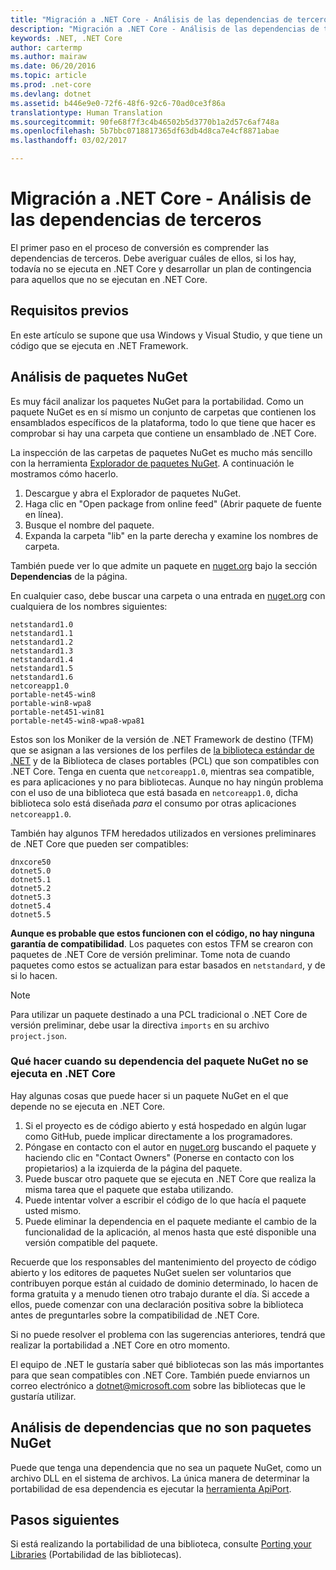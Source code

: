 ```yaml
---
title: "Migración a .NET Core - Análisis de las dependencias de terceros"
description: "Migración a .NET Core - Análisis de las dependencias de terceros"
keywords: .NET, .NET Core
author: cartermp
ms.author: mairaw
ms.date: 06/20/2016
ms.topic: article
ms.prod: .net-core
ms.devlang: dotnet
ms.assetid: b446e9e0-72f6-48f6-92c6-70ad0ce3f86a
translationtype: Human Translation
ms.sourcegitcommit: 90fe68f7f3c4b46502b5d3770b1a2d57c6af748a
ms.openlocfilehash: 5b7bbc0718817365df63db4d8ca7e4cf8871abae
ms.lasthandoff: 03/02/2017

---
```


# <a name="porting-to-net-core---analyzing-your-third-party-party-dependencies"></a>Migración a .NET Core - Análisis de las dependencias de terceros

El primer paso en el proceso de conversión es comprender las dependencias de terceros.  Debe averiguar cuáles de ellos, si los hay, todavía no se ejecuta en .NET Core y desarrollar un plan de contingencia para aquellos que no se ejecutan en .NET Core.

## <a name="prerequisites"></a>Requisitos previos

En este artículo se supone que usa Windows y Visual Studio, y que tiene un código que se ejecuta en .NET Framework.

## <a name="analyzing-nuget-packages"></a>Análisis de paquetes NuGet

Es muy fácil analizar los paquetes NuGet para la portabilidad.  Como un paquete NuGet es en sí mismo un conjunto de carpetas que contienen los ensamblados específicos de la plataforma, todo lo que tiene que hacer es comprobar si hay una carpeta que contiene un ensamblado de .NET Core.

La inspección de las carpetas de paquetes NuGet es mucho más sencillo con la herramienta [Explorador de paquetes NuGet](https://github.com/NuGetPackageExplorer/NuGetPackageExplorer).  A continuación le mostramos cómo hacerlo.

1. Descargue y abra el Explorador de paquetes NuGet.
2. Haga clic en "Open package from online feed" (Abrir paquete de fuente en línea).
3. Busque el nombre del paquete.
4. Expanda la carpeta "lib" en la parte derecha y examine los nombres de carpeta.

También puede ver lo que admite un paquete en [nuget.org](https://www.nuget.org/) bajo la sección **Dependencias** de la página.

En cualquier caso, debe buscar una carpeta o una entrada en [nuget.org](https://www.nuget.org/) con cualquiera de los nombres siguientes:

```
netstandard1.0
netstandard1.1
netstandard1.2
netstandard1.3
netstandard1.4
netstandard1.5
netstandard1.6
netcoreapp1.0
portable-net45-win8
portable-win8-wpa8
portable-net451-win81
portable-net45-win8-wpa8-wpa81
```

Estos son los Moniker de la versión de .NET Framework de destino (TFM) que se asignan a las versiones de los perfiles de [la biblioteca estándar de .NET](../../standard/library.md) y de la Biblioteca de clases portables (PCL) que son compatibles con .NET Core.  Tenga en cuenta que `netcoreapp1.0`, mientras sea compatible, es para aplicaciones y no para bibliotecas.  Aunque no hay ningún problema con el uso de una biblioteca que está basada en `netcoreapp1.0`, dicha biblioteca solo está diseñada *para* el consumo por otras aplicaciones `netcoreapp1.0`.

También hay algunos TFM heredados utilizados en versiones preliminares de .NET Core que pueden ser compatibles:

```
dnxcore50
dotnet5.0
dotnet5.1
dotnet5.2
dotnet5.3
dotnet5.4
dotnet5.5
```

**Aunque es probable que estos funcionen con el código, no hay ninguna garantía de compatibilidad**.  Los paquetes con estos TFM se crearon con paquetes de .NET Core de versión preliminar.  Tome nota de cuando paquetes como estos se actualizan para estar basados en `netstandard`, y de si lo hacen.

> [!NOTE]
> Para utilizar un paquete destinado a una PCL tradicional o .NET Core de versión preliminar, debe usar la directiva `imports` en su archivo `project.json`.

### <a name="what-to-do-when-your-nuget-package-dependency-doesnt-run-on-net-core"></a>Qué hacer cuando su dependencia del paquete NuGet no se ejecuta en .NET Core

Hay algunas cosas que puede hacer si un paquete NuGet en el que depende no se ejecuta en .NET Core.

1. Si el proyecto es de código abierto y está hospedado en algún lugar como GitHub, puede implicar directamente a los programadores.
2. Póngase en contacto con el autor en [nuget.org](https://www.nuget.org/) buscando el paquete y haciendo clic en "Contact Owners" (Ponerse en contacto con los propietarios) a la izquierda de la página del paquete.
3. Puede buscar otro paquete que se ejecuta en .NET Core que realiza la misma tarea que el paquete que estaba utilizando.
4. Puede intentar volver a escribir el código de lo que hacía el paquete usted mismo.
5. Puede eliminar la dependencia en el paquete mediante el cambio de la funcionalidad de la aplicación, al menos hasta que esté disponible una versión compatible del paquete.

Recuerde que los responsables del mantenimiento del proyecto de código abierto y los editores de paquetes NuGet suelen ser voluntarios que contribuyen porque están al cuidado de dominio determinado, lo hacen de forma gratuita y a menudo tienen otro trabajo durante el día. Si accede a ellos, puede comenzar con una declaración positiva sobre la biblioteca antes de preguntarles sobre la compatibilidad de .NET Core.

Si no puede resolver el problema con las sugerencias anteriores, tendrá que realizar la portabilidad a .NET Core en otro momento.

El equipo de .NET le gustaría saber qué bibliotecas son las más importantes para que sean compatibles con .NET Core. También puede enviarnos un correo electrónico a dotnet@microsoft.com sobre las bibliotecas que le gustaría utilizar.

## <a name="analyzing-dependencies-which-arent-nuget-packages"></a>Análisis de dependencias que no son paquetes NuGet

Puede que tenga una dependencia que no sea un paquete NuGet, como un archivo DLL en el sistema de archivos.  La única manera de determinar la portabilidad de esa dependencia es ejecutar la [herramienta ApiPort](https://github.com/Microsoft/dotnet-apiport/blob/master/docs/HowTo/).

## <a name="next-steps"></a>Pasos siguientes

Si está realizando la portabilidad de una biblioteca, consulte [Porting your Libraries](libraries.md) (Portabilidad de las bibliotecas).

